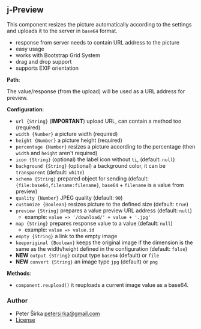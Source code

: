 ﻿## j-Preview

This component resizes the picture automatically according to the settings and uploads it to the server in `base64` format.

- response from server needs to contain URL address to the picture
- easy usage
- works with Bootstrap Grid System
- drag and drop support
- supports EXIF orientation

__Path__:

The value/response (from the upload) will be used as a URL address for preview.

__Configuration__:

- `url {String}` (__IMPORTANT__) upload URL, can contain a method too (required)
- `width {Number}` a picture width (required)
- `height {Number}` a picture height (required)
- `percentage {Number}` resizes a picture according to the percentage (then `width` and `height` aren't required)
- `icon {String}` (optional) the label icon without `ti`, (default: `null`)
- `background {String}` (optional) a background color, it can be `transparent` (default: `white`)
- `schema {String}` prepared object for sending (default: `{file:base64,filename:filename}`, `base64` + `filename` is a value from preview)
- `quality {Number}` JPEG quality (default: `90`)
- `customize {Boolean}` resizes picture to the defined size (default: `true`)
- `preview {String}` prepares a value preview URL address (default: `null`)
	- example: `value => '/download/' + value + '.jpg'`
- `map {String}` prepares response value to a value (default: `null`)
	- example: `value => value.id`
- `empty {String}` a link to the empty image
- `keeporiginal {Boolean}` keeps the original image if the dimension is the same as the width/height defined in the configuration (default: `false`)
- __NEW__ `output {String}` output type `base64` (default) or `file`
- __NEW__ `convert {String}` an image type `jpg` (default) or `png`

__Methods__:

- `component.reupload()` it reuploads a current image value as a base64.

### Author

- Peter Širka <petersirka@gmail.com>
- [License](https://www.totaljs.com/license/)
